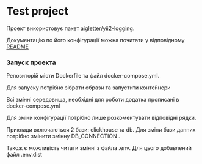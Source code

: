 # Test project

Проект використовує пакет [aigletter/yii2-logging](https://github.com/aigletter/yii-logging/settings).

Документацію по його конфігурації можна почитати у відповідному [README](https://github.com/aigletter/yii-logging/blob/master/README.mds)

### Запуск проекта

Репозиторій місти Dockerfile та файл docker-compose.yml.

Для запуску потрібно зібрати образи та запустити контейнери

Всі змінні середовища, необхідні для роботи додатка прописані в docker-compose.yml

Для зміни конфігурації потрібно лише розкоментувати відповідні рядки.

Приклади включаються 2 бази: clickhouse та db. Для зміни бази данних потрібно змінити змінну DB_CONNECTION .

Також є можливість читати змінні з файла .env. Для цього добавлений файл .env.dist